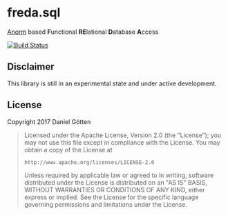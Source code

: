 # freda.sql
[Anorm](https://www.playframework.com/documentation/2.5.x/ScalaAnorm) based **F**unctional **RE**lational **D**atabase **A**ccess

[![Build Status](https://travis-ci.org/dangoe/freda.svg?branch=master)](https://travis-ci.org/dangoe/freda)

## Disclaimer
This library is still in an experimental state and under active development.

## License

Copyright 2017 Daniel Götten

> Licensed under the Apache License, Version 2.0 (the "License");
> you may not use this file except in compliance with the License.
> You may obtain a copy of the License at
>
>     http://www.apache.org/licenses/LICENSE-2.0
>
> Unless required by applicable law or agreed to in writing, software
> distributed under the License is distributed on an "AS IS" BASIS,
> WITHOUT WARRANTIES OR CONDITIONS OF ANY KIND, either express or implied.
> See the License for the specific language governing permissions and
> limitations under the License.
